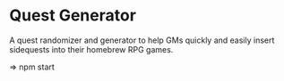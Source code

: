 # Quest Generator
A quest randomizer and generator to help GMs quickly and easily insert sidequests into their homebrew RPG games.

=> npm start
